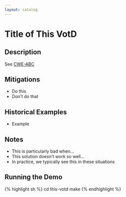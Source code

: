 ```yaml
---
layout: catalog
---
```


Title of This VotD
================

Description
-----------

See [CWE-ABC](http://cwe.mitre.org/data/definitions/ABC.html)

Mitigations
-----------
* Do this
* Don't do that

Historical Examples
-------------------
* Example
 
Notes
-----
* This is particularly bad when...
* This solution doesn't work so well...
* In practice, we typically see this in these situations
 

Running the Demo
----------------
{% highlight sh %}
  cd this-votd
  make
{% endhighlight %}

